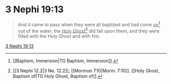 # 3 Nephi 19:13

> And it came to pass when they were all baptized and had come <u>up</u>[^a] out of the water, the <u>Holy Ghost</u>[^b] did fall upon them, and they were filled with the Holy Ghost and with fire.

[3 Nephi 19:13](https://www.churchofjesuschrist.org/study/scriptures/bofm/3-ne/19?lang=eng&id=p13#p13)


[^a]: [[Baptism, Immersion|TG Baptism, Immersion]].  
[^b]: [[3 Nephi 12.2|3 Ne. 12:2]]; [[Mormon 7.10|Morm. 7:10]]. [[Holy Ghost, Baptism of|TG Holy Ghost, Baptism of]].  

